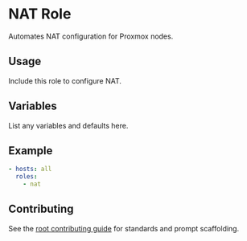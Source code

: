 # NAT Role

Automates NAT configuration for Proxmox nodes.

## Usage
Include this role to configure NAT.

## Variables
List any variables and defaults here.

## Example
```yaml
- hosts: all
  roles:
    - nat
```

## Contributing
See the [root contributing guide](../../docs/contributing.md) for standards and prompt scaffolding.